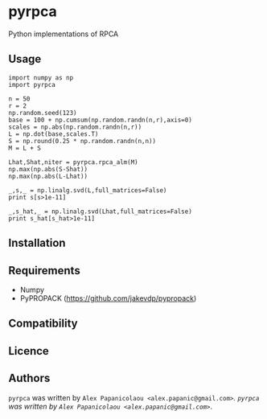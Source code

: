 pyrpca
======


Python implementations of RPCA

Usage
-----

```
import numpy as np
import pyrpca

n = 50 
r = 2
np.random.seed(123)
base = 100 + np.cumsum(np.random.randn(n,r),axis=0)
scales = np.abs(np.random.randn(n,r))
L = np.dot(base,scales.T)
S = np.round(0.25 * np.random.randn(n,n))
M = L + S

Lhat,Shat,niter = pyrpca.rpca_alm(M)
np.max(np.abs(S-Shat))
np.max(np.abs(L-Lhat))

_,s,_ = np.linalg.svd(L,full_matrices=False)
print s[s>1e-11]

_,s_hat,_ = np.linalg.svd(Lhat,full_matrices=False)
print s_hat[s_hat>1e-11]
```

Installation
------------

Requirements
------------

+ Numpy
+ PyPROPACK (https://github.com/jakevdp/pypropack)

Compatibility
-------------

Licence
-------

Authors
-------

`pyrpca` was written by `Alex Papanicolaou <alex.papanic@gmail.com>`_.
`pyrpca` was written by `Alex Papanicolaou <alex.papanic@gmail.com>`_.
